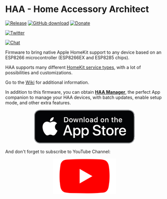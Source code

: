 # HAA - Home Accessory Architect

[![Release](https://img.shields.io/github/v/tag/RavenSystem/haa?color=red&label=release)](https://github.com/RavenSystem/haa/releases/latest)
[![GitHub download](https://img.shields.io/github/downloads/RavenSystem/haa/total.svg)](https://github.com/RavenSystem/haa/releases/latest)
[![Donate](https://img.shields.io/badge/donate-PayPal-blue.svg)](https://paypal.me/ravensystem)

[![Twitter](https://img.shields.io/twitter/follow/RavenSystem.svg?style=social)](https://twitter.com/RavenSystem)

[![Chat](https://img.shields.io/discord/594630635696553994?style=social)](https://discord.gg/v8hyxj2)


Firmware to bring native Apple HomeKit support to any device based on an ESP8266 microcontroller (ESP8266EX and ESP8285 chips).

HAA supports many different [HomeKit service types](https://github.com/RavenSystem/esp-homekit-devices/wiki/Service-Types), with a lot of possibilities and customizations.

Go to the [Wiki](https://github.com/RavenSystem/esp-homekit-devices/wiki) for additional information.

In addition to this firmware, you can obtain [**HAA Manager**](https://apps.apple.com/app/id1556105121), the perfect App companion to manage your HAA devices, with batch updates, enable setup mode, and other extra features.

<p align="center"><a href="https://apps.apple.com/app/id1556105121"><img src="https://raw.githubusercontent.com/RavenSystem/ravensystem-media/master/badge-app-store.png"></a></p>

And don't forget to subscribe to YouTube Channel:

<p align="center"><a href="https://www.youtube.com/channel/UCRumJzAoAnQ7dUpSnSUuuJw"><img width="40%" src="https://raw.githubusercontent.com/RavenSystem/ravensystem-media/master/YouTube_logo.png"></a></p>
